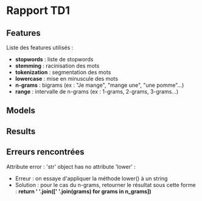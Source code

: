 # Rapport TD1

## Features 
Liste des features utilisés : 
- **stopwords** : liste de stopwords
- **stemming** : racinisation des mots
- **tokenization** : segmentation des mots
- **lowercase** : mise en minuscule des mots
- **n-grams** : bigrams (ex : "Je mange", "mange une", "une pomme"...)
- **range** : intervalle de n-grams (ex : 1-grams, 2-grams, 3-grams...)

## Models

## Results

## Erreurs rencontrées
Attribute error : 'str' object has no attribute 'lower' :
- Erreur : on essaye d'appliquer la méthode lower() à un string
- Solution : pour le cas du n-grams, retourner le résultat sous cette forme : **return ' '.join([' '.join(grams) for grams in n_grams])**
